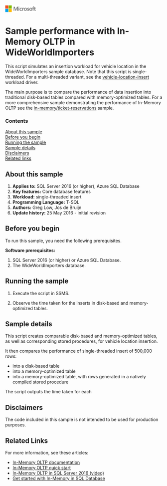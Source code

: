 ![](./media/solutions-microsoft-logo-small.png)
# Sample performance with In-Memory OLTP in WideWorldImporters

This script simulates an insertion workload for vehicle location in the WideWorldImporters sample database. Note that this script is single-threaded. For a multi-threaded variant, see the [vehicle-location-insert](../../workload-drivers/vehicle-location-insert) workload driver.

The main purpose is to compare the performance of data insertion into traditional disk-based tables compared with memory-optimized tables. For a more comprehensive sample demonstrating the performance of In-Memory OLTP see the [in-memory/ticket-reservations](/samples/features/in-memory/ticket-reservations) sample.

### Contents

[About this sample](#about-this-sample)<br/>
[Before you begin](#before-you-begin)<br/>
[Running the sample](#run-this-sample)<br/>
[Sample details](#sample-details)<br/>
[Disclaimers](#disclaimers)<br/>
[Related links](#related-links)<br/>


<a name=about-this-sample></a>

## About this sample

<!-- Delete the ones that don't apply -->
1. **Applies to:** SQL Server 2016 (or higher), Azure SQL Database
1. **Key features:** Core database features
1. **Workload:** single-threaded insert
1. **Programming Language:** T-SQL
1. **Authors:** Greg Low, Jos de Bruijn
1. **Update history:** 25 May 2016 - initial revision

<a name=before-you-begin></a>

## Before you begin

To run this sample, you need the following prerequisites.

**Software prerequisites:**

<!-- Examples -->
1. SQL Server 2016 (or higher) or Azure SQL Database.
2. The WideWorldImporters database.

<a name=run-this-sample></a>

## Running the sample

1. Execute the script in SSMS.

2. Observe the time taken for the inserts in disk-based and memory-optimized tables.

## Sample details

This script creates comparable disk-based and memory-optimized tables, as well as corresponding stored procedures, for vehicle location insertion.

It then compares the performance of single-threaded insert of 500,000 rows:
 - into a disk-based table
 - into a memory-optimized table
 - into a memory-optimized table, with rows generated in a natively compiled stored procedure

The script outputs the time taken for each

<a name=disclaimers></a>

## Disclaimers
The code included in this sample is not intended to be used for production purposes.

<a name=related-links></a>

## Related Links
<!-- Links to more articles. Remember to delete "en-us" from the link path. -->
For more information, see these articles:
- [In-Memory OLTP documentation](https://msdn.microsoft.com/library/dn133186.aspx)
- [In-Memory OLTP quick start](https://msdn.microsoft.com/library/mt694156.aspx)
- [In-Memory OLTP in SQL Server 2016 (video)](https://channel9.msdn.com/Events/DataDriven/SQLServer2016/InMemoryOLTP)
- [Get started with In-Memory in SQL Database](https://azure.microsoft.com/documentation/articles/sql-database-in-memory/)
